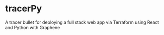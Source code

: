 # tracerPy
A tracer bullet for deploying a full stack web app via Terraform using React and Python with Graphene
